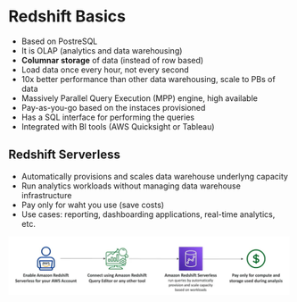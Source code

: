 # Redshift Basics

- Based on PostreSQL
- It is OLAP (analytics and data warehousing)
- **Columnar storage** of data (instead of row based)
- Load data once every hour, not every second
- 10x better performance than other data warehousing, scale to PBs of data
- Massively Parallel Query Execution (MPP) engine, high available
- Pay-as-you-go based on the instaces provisioned
- Has a SQL interface for performing the queries
- Integrated with BI tools (AWS Quicksight or Tableau)

## Redshift Serverless

- Automatically provisions and scales data warehouse underlyng capacity
- Run analytics workloads without managing data warehouse infrastructure
- Pay only for waht you use (save costs)
- Use cases: reporting, dashboarding applications, real-time analytics, etc.

![Redshift Serverless](../../images/database/redshift_serverless.png)




